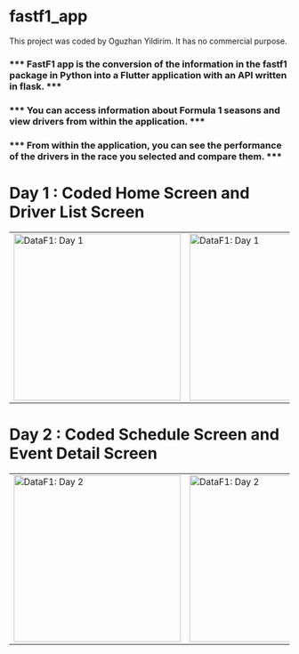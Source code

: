 # fastf1_app
This project was coded by Oguzhan Yildirim. It has no commercial purpose.


<h3> *** FastF1 app is the conversion of the information in the fastf1 package in Python into a Flutter application with an API written in flask. *** </h3>
<h3> *** You can access information about Formula 1 seasons and view drivers from within the application. *** </h3>
<h3> *** From within the application, you can see the performance of the drivers in the race you selected and compare them. *** </h3>



<h1> Day 1 : Coded Home Screen and Driver List Screen </h1>

<table style="width:100%">
  <tr>
    <td><img src="https://i.hizliresim.com/c7kztm8.png" alt="DataF1: Day 1" width = "300"></td>
    <td><img src="https://i.hizliresim.com/jvb79so.png" alt="DataF1: Day 1" width = "300"></td>
  </tr>
</table>

<h1> Day 2 : Coded Schedule Screen and Event Detail Screen </h1>

<table style="width:100%">
  <tr>
    <td><img src="https://i.hizliresim.com/b7s9v83.png" alt="DataF1: Day 2" width = "300"></td>
    <td><img src="https://i.hizliresim.com/8urxmyz.png" alt="DataF1: Day 2" width = "300"></td>

  </tr>
</table>

